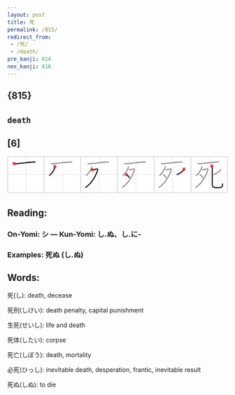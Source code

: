 ```yaml
---
layout: post
title: 死
permalink: /815/
redirect_from:
 - /死/
 - /death/
pre_kanji: 814
nex_kanji: 816
---
```


## {815}

## `death`

## [6]

<div class="stroke"><img src="../images/E6ADBB.png" /></div>

## Reading:

### On-Yomi: シ &mdash; Kun-Yomi: し.ぬ、し.に-

### Examples: 死ぬ (し.ぬ)

## Words:

死(し): death, decease

死刑(しけい): death penalty, capital punishment

生死(せいし): life and death

死体(したい): corpse

死亡(しぼう): death, mortality

必死(ひっし): inevitable death, desperation, frantic, inevitable result

死ぬ(しぬ): to die
